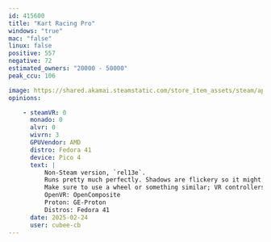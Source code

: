 ```yaml
---
id: 415600
title: "Kart Racing Pro"
windows: "true"
mac: "false"
linux: false
positive: 557
negative: 72
estimated_owners: "20000 - 50000"
peak_ccu: 106

image: https://shared.akamai.steamstatic.com/store_item_assets/steam/apps/415600/header.jpg?t=1594311317
opinions:

    - steamVR: 0
      monado: 0
      alvr: 0
      wivrn: 3
      GPUVendor: AMD
      distro: Fedora 41
      device: Pico 4
      text: |
          Non-Steam version, `rel13e`.
          Runs pretty much perfectly. Shadows are flickery so it might be best to turn them off.
          Make sure to use a wheel or something similar; VR controllers are not supported.
          OpenVR: OpenComposite
          Proton: GE-Proton
          Distros: Fedora 41
      date: 2025-02-24
      user: cubee-cb
---
```

